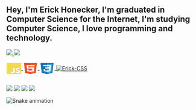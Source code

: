 
## Hey, I'm Erick Honecker, I'm graduated in Computer Science for the Internet, I'm studying Computer Science, I love programming and technology.
  

<div align="left">
  <a href="https://github.com/erickhonecker">
  <img height="170em" src="https://github-readme-stats.vercel.app/api?username=erickhonecker&show_icons=true&theme=light&include_all_commits=true&count_private=true"/>
  <img height="170em" src="https://github-readme-stats.vercel.app/api/top-langs/?username=erickhonecker&layout=compact&langs_count=7&theme=light"/>
</div>
<div style="display: inline_block"><br>
  <img align="center" alt="Erick-Js" height="30" width="40" src="https://raw.githubusercontent.com/devicons/devicon/master/icons/javascript/javascript-plain.svg">
  <img align="center" alt="Erick-HTML" height="30" width="40" src="https://raw.githubusercontent.com/devicons/devicon/master/icons/html5/html5-original.svg">
  <img align="center" alt="Erick-CSS" height="30" width="40" src="https://raw.githubusercontent.com/devicons/devicon/master/icons/css3/css3-original.svg">
  <img align="center" alt="Erick-CSS" height="45" width="55" src="https://cdn.jsdelivr.net/gh/devicons/devicon/icons/java/java-original-wordmark.svg" />

  
  ##
 
<div> 
 
  <a href="https://instagram.com/erick_honecker" target="_blank"><img src="https://img.shields.io/badge/-Instagram-%23E4405F?style=for-the-badge&logo=instagram&logoColor=white" target="_blank"></a>
 <a href="https://twitter.com/erick_honecker" target="_blank"><img src="https://img.shields.io/badge/Twitter-1DA1F2?style=for-the-badge&logo=twitter&logoColor=white" target="_blank"></a> 
  <a href = "mailto:honecker1995@gmail.com"><img src="https://img.shields.io/badge/-Gmail-%23333?style=for-the-badge&logo=gmail&logoColor=white" target="_blank"></a>
  <a href="https://www.linkedin.com/in/erick-honecker" target="_blank"><img src="https://img.shields.io/badge/-LinkedIn-%230077B5?style=for-the-badge&logo=linkedin&logoColor=white" target="_blank"></a> 
 
  ![Snake animation](https://github.com/erickhonecker/erickhonecker/blob/output/github-contribution-grid-snake.svg)
 
</div>
